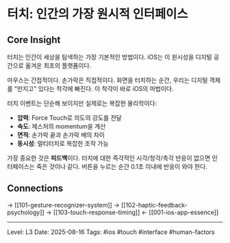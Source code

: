 # 터치: 인간의 가장 원시적 인터페이스

## Core Insight
터치는 인간이 세상을 탐색하는 가장 기본적인 방법이다. iOS는 이 원시성을 디지털 공간으로 옮겨온 최초의 플랫폼이다.

마우스는 간접적이다. 손가락은 직접적이다. 화면을 터치하는 순간, 우리는 디지털 객체를 "만지고" 있다는 착각에 빠진다. 이 착각이 바로 iOS의 마법이다.

터치 이벤트는 단순해 보이지만 실제로는 복잡한 물리학이다:
- **압력**: Force Touch로 의도의 강도를 전달
- **속도**: 제스처의 momentum을 계산
- **면적**: 손가락 끝과 손가락 배의 차이
- **동시성**: 멀티터치로 복잡한 조작 가능

가장 중요한 것은 **피드백**이다. 터치에 대한 즉각적인 시각/청각/촉각 반응이 없으면 인터페이스는 죽은 것이나 같다. 버튼을 누르는 순간 0.1초 이내에 반응이 와야 한다.

## Connections
→ [[101-gesture-recognizer-system]]
→ [[102-haptic-feedback-psychology]]
→ [[103-touch-response-timing]]
← [[001-ios-app-essence]]

---
Level: L3
Date: 2025-08-16
Tags: #ios #touch #interface #human-factors